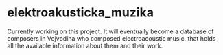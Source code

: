 # elektroakusticka_muzika
Currently working on this project. It will eventually become a database of composers in Vojvodina who composed electroacoustic music, that holds all the available information about them and their work. 
